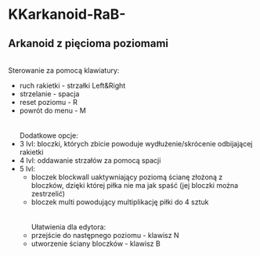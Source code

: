 # KKarkanoid-RaB-
## Arkanoid z pięcioma poziomami
\
Sterowanie za pomocą klawiatury:
* ruch rakietki - strzałki Left&Right
* strzelanie - spacja
* reset poziomu - R
* powrót do menu - M\
\
\
Dodatkowe opcje:
* 3 lvl: bloczki, których zbicie powoduje wydłużenie/skrócenie odbijającej rakietki
* 4 lvl: oddawanie strzałów za pomocą spacji
* 5 lvl:
   * bloczek blockwall uaktywniający poziomą ścianę złożoną z bloczków, dzięki której piłka nie ma jak spaść (jej bloczki można zestrzelić)
   * bloczek multi powodujący multiplikację piłki do 4 sztuk\
\
\
Ułatwienia dla edytora:
  * przejście do następnego poziomu - klawisz N
  * utworzenie ściany bloczków - klawisz B
